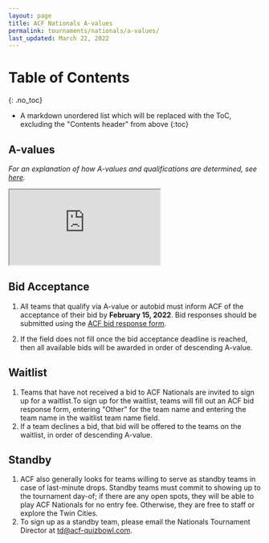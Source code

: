 ```yaml
---
layout: page
title: ACF Nationals A-values
permalink: tournaments/nationals/a-values/
last_updated: March 22, 2022
---
```


# Table of Contents

{: .no_toc}
* A markdown unordered list which will be replaced with the ToC, excluding the "Contents header" from above
{:toc}

## A-values

*For an explanation of how A-values and qualifications are determined, see [here](tournaments/nationals/qualification).*

<iframe src="https://docs.google.com/spreadsheets/d/e/2PACX-1vTMX61yMsz8Zg5HVKySWrAhZAliMtKxbmlRvdBlLqGiwRzEfEmHa6hKYkANuGJp-tDftBIhrsiqreu3/pubhtml?gid=0&amp;single=true&amp;widget=true&amp;headers=false" class="a-values"></iframe>

## Bid Acceptance

1. All teams that qualify via A-value or autobid must inform ACF of the acceptance of their bid by **February 15, 2022**. Bid responses should be submitted using the [ACF bid response form](https://forms.gle/Quwdu5a5MfzT6b8ZA).

2. If the field does not fill once the bid acceptance deadline is reached, then all available bids will be awarded in order of descending A-value.

## Waitlist

1. Teams that have not received a bid to ACF Nationals are invited to sign up for a waitlist.To sign up for the waitlist, teams will fill out an ACF bid response form, entering "Other" for the team name and entering the team name in the waitlist team name field.
2. If a team declines a bid, that bid will be offered to the teams on the waitlist, in order of descending A-value.

## Standby

1. ACF also generally looks for teams willing to serve as standby teams in case of last-minute drops. Standby teams must commit to showing up to the tournament day-of; if there are any open spots, they will be able to play ACF Nationals for no entry fee. Otherwise, they are free to staff or explore the Twin Cities.
2. To sign up as a standby team, please email the Nationals Tournament Director at [td@acf-quizbowl.com](mailto:td@acf-quizbowl.com).
